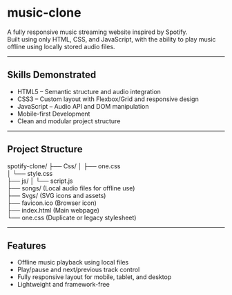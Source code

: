 # music-clone
A fully responsive music streaming website inspired by Spotify.  
Built using only HTML, CSS, and JavaScript, with the ability to play music offline using locally stored audio files.

---

## Skills Demonstrated

- HTML5 – Semantic structure and audio integration  
- CSS3 – Custom layout with Flexbox/Grid and responsive design  
- JavaScript – Audio API and DOM manipulation  
- Mobile-first Development  
- Clean and modular project structure  

---

## Project Structure

spotify-clone/
├── Css/
│   ├── one.css  
│   └── style.css  
├── js/
│   └── script.js  
├── songs/              (Local audio files for offline use)  
├── Svgs/               (SVG icons and assets)  
├── favicon.ico         (Browser icon)  
├── index.html          (Main webpage)  
└── one.css             (Duplicate or legacy stylesheet)

---

## Features

- Offline music playback using local files  
- Play/pause and next/previous track control  
- Fully responsive layout for mobile, tablet, and desktop  
- Lightweight and framework-free  
